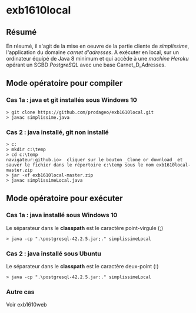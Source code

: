 # exb1610local


## Résumé
En résumé, il s'agit de la mise en oeuvre de la partie cliente de _simplissime_, l'application du domaine _carnet d'adresses_.
A exécuter en local, sur un ordinateur équipé de Java 8 minimum et qui accède à une _machine Heroku_ opérant un SGBD _PostgreSQL_ avec une base Carnet_D_Adresses.

## Mode opératoire pour compiler

### Cas 1a : java et git installés sous Windows 10
```
> git clone https://github.com/prodageo/exb1610local.git
> javac simplissime.java
```

### Cas 2 : java installé, git non installé
```
> c:
> mkdir c:\temp
> cd c:\temp
navigateur:github.io>  cliquer sur le bouton _Clone or download_ et sauver le fichier dans le répertoire c:\temp sous le nom exb1610local-master.zip
> jar -xf exb1610local-master.zip
> javac simplissimeLocal.java
```

## Mode opératoire pour exécuter

### Cas 1a : java installé sous Windows 10
Le séparateur dans le __classpath__ est le caractère point-virgule (;)
```
> java -cp ".\postgresql-42.2.5.jar;." simplissimeLocal
```

### Cas 2 : java installé sous Ubuntu
Le séparateur dans le __classpath__ est le caractère deux-point (:)
```
> java -cp ".\postgresql-42.2.5.jar:." simplissimeLocal
```

### Autre cas
Voir exb1610web
